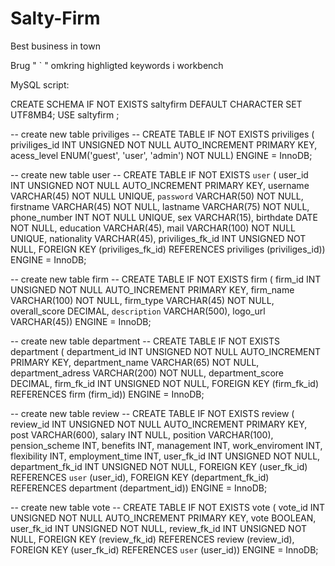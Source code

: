 # Salty-Firm
Best business in town

Brug " ` " omkring highligted keywords i workbench


MySQL script:


CREATE SCHEMA IF NOT EXISTS saltyfirm DEFAULT CHARACTER SET UTF8MB4;
USE saltyfirm ;

-- create new table priviliges --
CREATE TABLE IF NOT EXISTS priviliges (
  priviliges_id INT UNSIGNED NOT NULL AUTO_INCREMENT PRIMARY KEY,
  acess_level ENUM('guest', 'user', 'admin') NOT NULL)
ENGINE = InnoDB;

-- create new table user --
CREATE TABLE IF NOT EXISTS `user` (
  user_id INT UNSIGNED NOT NULL AUTO_INCREMENT PRIMARY KEY,
  username VARCHAR(45) NOT NULL UNIQUE,
  `password` VARCHAR(50) NOT NULL,
  firstname VARCHAR(45) NOT NULL,
  lastname VARCHAR(75) NOT NULL,
  phone_number INT NOT NULL UNIQUE,
  sex VARCHAR(15),
  birthdate DATE NOT NULL,
  education VARCHAR(45),
  mail VARCHAR(100) NOT NULL UNIQUE,
  nationality VARCHAR(45),
  priviliges_fk_id INT UNSIGNED NOT NULL,
    FOREIGN KEY (priviliges_fk_id)
    REFERENCES priviliges (priviliges_id))
ENGINE = InnoDB;

-- create new table firm --
CREATE TABLE IF NOT EXISTS firm (
  firm_id INT UNSIGNED NOT NULL AUTO_INCREMENT PRIMARY KEY,
  firm_name VARCHAR(100) NOT NULL,
  firm_type VARCHAR(45) NOT NULL,
  overall_score DECIMAL,
  `description` VARCHAR(500),
  logo_url VARCHAR(45))
ENGINE = InnoDB;

-- create new table department --
CREATE TABLE IF NOT EXISTS department (
  department_id INT UNSIGNED NOT NULL AUTO_INCREMENT PRIMARY KEY,
  department_name VARCHAR(65) NOT NULL,
  department_adress VARCHAR(200) NOT NULL,
  department_score DECIMAL,
  firm_fk_id INT UNSIGNED NOT NULL,
    FOREIGN KEY (firm_fk_id)
    REFERENCES firm (firm_id))
ENGINE = InnoDB;

-- create new table review --
CREATE TABLE IF NOT EXISTS review (
  review_id INT UNSIGNED NOT NULL AUTO_INCREMENT PRIMARY KEY,
  post VARCHAR(600),
  salary INT NULL,
  position VARCHAR(100),
  pension_scheme INT,
  benefits INT,
  management INT,
  work_enviroment INT,
  flexibility INT,
  employment_time INT,
  user_fk_id INT UNSIGNED NOT NULL,
  department_fk_id INT UNSIGNED NOT NULL,
    FOREIGN KEY (user_fk_id)
    REFERENCES `user` (user_id),
    FOREIGN KEY (department_fk_id)
    REFERENCES department (department_id))
ENGINE = InnoDB;

-- create new table vote --
CREATE TABLE IF NOT EXISTS vote (
  vote_id INT UNSIGNED NOT NULL AUTO_INCREMENT PRIMARY KEY,
  vote BOOLEAN,
  user_fk_id INT UNSIGNED NOT NULL,
  review_fk_id INT UNSIGNED NOT NULL,
    FOREIGN KEY (review_fk_id)
    REFERENCES review (review_id),
    FOREIGN KEY (user_fk_id)
    REFERENCES `user` (user_id))
ENGINE = InnoDB;

